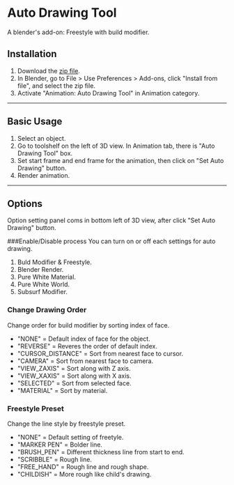 # Auto Drawing Tool
A blender's add-on: Freestyle with build modifier.

## Installation
1. Download the [zip file](https://github.com/squarednob/auto-drawing-tool/raw/master/auto-drawing-tool.zip).
2. In Blender, go to File > Use Preferences > Add-ons, click "Install from file", and select the zip file.
3. Activate "Animation: Auto Drawing Tool" in Animation category.

---

## Basic Usage
1. Select an object.
2. Go to toolshelf on the left of 3D view. In Animation tab, there is "Auto Drawing Tool" box.
3. Set start frame and end frame for the animation, then click on "Set Auto Drawing" button.
4. Render animation.

---

## Options
Option setting panel coms in bottom left of 3D view, after click "Set Auto Drawing" button.

###Enable/Disable process
You can turn on or off each settings for auto drawing.
1. Buld Modifier & Freestyle.
2. Blender Render.
3. Pure White Material.
4. Pure White World.
5. Subsurf Modifier.

### Change Drawing Order
Change order for build modifier by sorting index of face.

* "NONE" = Default index of face for the object.
* "REVERSE" = Reveres the order of default index.
* "CURSOR_DISTANCE" = Sort from nearest face to cursor.
* "CAMERA" = Sort from nearest face to camera.
* "VIEW_ZAXIS" = Sort along with Z axis.
* "VIEW_XAXIS" = Sort along with X axis.
* "SELECTED" = Sort from selected face.
* "MATERIAL" = Sort by material.

### Freestyle Preset
Change the line style by freestyle preset.

* "NONE" = Default setting of freetyle.
* "MARKER PEN" = Bolder line.
* "BRUSH_PEN" = Different thickness line from start to end.
* "SCRIBBLE" = Rough line.
* "FREE_HAND" = Rough line and rough shape.
* "CHILDISH" = More rough like child's drawing.
